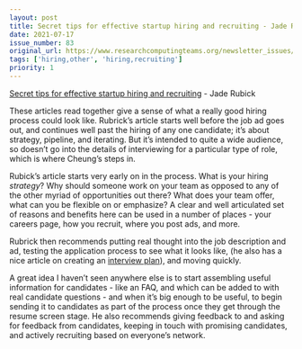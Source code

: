 ```yaml
---
layout: post
title: Secret tips for effective startup hiring and recruiting - Jade Rubick
date: 2021-07-17
issue_number: 83
original_url: https://www.researchcomputingteams.org/newsletter_issues/0083
tags: ['hiring,other', 'hiring,recruiting']
priority: 1
---
```


<!-- markdownlint-disable MD033 -->
<!-- markdownlint-disable MD041 -->
<!-- markdownlint-disable MD049 -->

[Secret tips for effective startup hiring and recruiting](https://www.rubick.com/startup-hiring-and-recruiting/) - Jade Rubick 

These articles read together give a sense of what a really good hiring process could look like. Rubrick’s article starts well before the job ad goes out, and continues well past the hiring of any one candidate; it’s about strategy, pipeline, and iterating. But it’s intended to quite a wide audience, so doesn’t go into the details of interviewing for a particular type of role, which is where Cheung’s steps in.

Rubick’s article starts very early on in the process.  What is your hiring *strategy*?  Why should someone work on your team as opposed to any of the other myriad of opportunities out there?  What does your team offer, what can you be flexible on or emphasize?  A clear and well articulated set of reasons and benefits here can be used in a number of places - your careers page, how you recruit, where you post ads, and more.

Rubrick then recommends putting real thought into the job description and ad, testing the application process to see what it looks like, (he also has a nice article on creating an [interview plan](https://www.rubick.com/coordinate-your-interviews-with-an-interview-plan/)), and moving quickly.

A great idea I haven’t seen anywhere else is to start assembling useful information for candidates - like an FAQ, and which can be added to with real candidate questions - and when it’s big enough to be useful, to begin sending it to candidates as part of the process once they get through the resume screen stage.  He also recommends giving feedback to and asking for feedback from candidates, keeping in touch with promising candidates, and actively recruiting based on everyone’s network.
